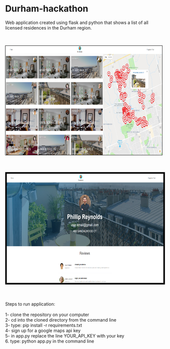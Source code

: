 # Durham-hackathon
Web application created using flask and python that shows a list of all licensed residences in the Durham region.<br>
<br><br>
<!-- ![home](home.png) -->
<kbd>
<img src="home.png" style="width: 600px; height:350px; border: 1px solid black;" >
</kbd>
<br><br>
<br><br>
<kbd>
<img src="user.png" style="width: 600px; height:350px; border: 5px solid black;">
</kbd>
<br><br>
<br><br>
Steps to run application:<br><br>
1- clone the repository on your computer<br>
2- cd into the cloned directory from the command line<br>
3- type: pip install -r requirements.txt<br>
4- sign up for a google maps api key<br>
5- in app.py replace the line YOUR_API_KEY with your key<br>
6. type: python app.py in the command line
